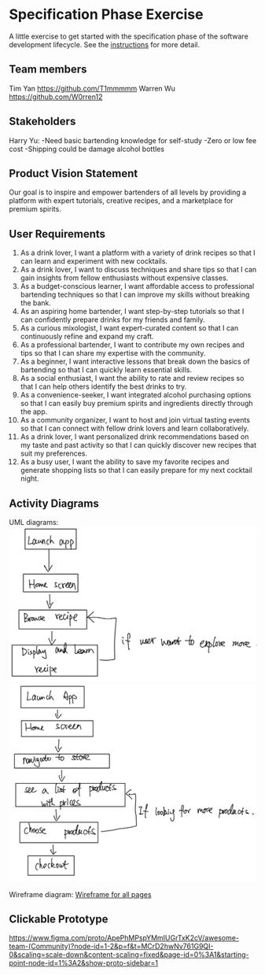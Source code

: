 # Specification Phase Exercise

A little exercise to get started with the specification phase of the software development lifecycle. See the [instructions](instructions.md) for more detail.

## Team members
Tim Yan https://github.com/T1mmmmm
Warren Wu https://github.com/W0rren12

## Stakeholders
Harry Yu:
-Need basic bartending knowledge for self-study
-Zero or low fee cost
-Shipping could be damage alcohol bottles

## Product Vision Statement
Our goal is to inspire and empower bartenders of all levels by providing a platform with expert tutorials, creative recipes, and a marketplace for premium spirits.

## User Requirements
1. As a drink lover, I want a platform with a variety of drink recipes so that I can learn and experiment with new cocktails.
2. As a drink lover, I want to discuss techniques and share tips so that I can gain insights from fellow enthusiasts without expensive classes.
3. As a budget-conscious learner, I want affordable access to professional bartending techniques so that I can improve my skills without breaking the bank.
4. As an aspiring home bartender, I want step-by-step tutorials so that I can confidently prepare drinks for my friends and family.
5. As a curious mixologist, I want expert-curated content so that I can continuously refine and expand my craft.
6. As a professional bartender, I want to contribute my own recipes and tips so that I can share my expertise with the community.
7. As a beginner, I want interactive lessons that break down the basics of bartending so that I can quickly learn essential skills.
8. As a social enthusiast, I want the ability to rate and review recipes so that I can help others identify the best drinks to try.
9. As a convenience-seeker, I want integrated alcohol purchasing options so that I can easily buy premium spirits and ingredients directly through the app.
10. As a community organizer, I want to host and join virtual tasting events so that I can connect with fellow drink lovers and learn collaboratively.
11. As a drink lover, I want personalized drink recommendations based on my taste and past activity so that I can quickly discover new recipes that suit my preferences.
12. As a busy user, I want the ability to save my favorite recipes and generate shopping lists so that I can easily prepare for my next cocktail night.

## Activity Diagrams
UML diagrams:
![As a drink lover, I want a platform with a variety of drink recipes so that I can learn and experiment with new cocktails.](IMG_0514.jpg)
![As a convenience-seeker, I want integrated alcohol purchasing options so that I can easily buy premium spirits and ingredients directly through the app.](IMG_0515.jpg)

Wireframe diagram:
[Wireframe for all pages](<awesome_team.pdf>)

## Clickable Prototype
https://www.figma.com/proto/ApePhMPspYMmIUGrTxK2cV/awesome-team-(Community)?node-id=1-2&p=f&t=MCrD2hwNv761G9QI-0&scaling=scale-down&content-scaling=fixed&page-id=0%3A1&starting-point-node-id=1%3A2&show-proto-sidebar=1